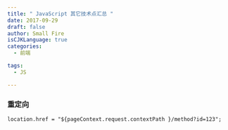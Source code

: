 ```yaml
---
title: " JavaScript 其它技术点汇总 "
date: 2017-09-29
draft: false
author: Small Fire
isCJKLanguage: true
categories: 
  - 前端

tags: 
  - JS

---
```


### 重定向

`location.href = "${pageContext.request.contextPath }/method?id=123";`

